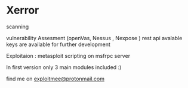 # Xerror

scanning

vulnerability Assesment (openVas, Nessus , Nexpose )  rest api avalable keys are available for further development

Exploitaion : metasploit scripting on msfrpc server 

In first version only 3 main modules included :)

find me on exploitmee@protonmail.com



